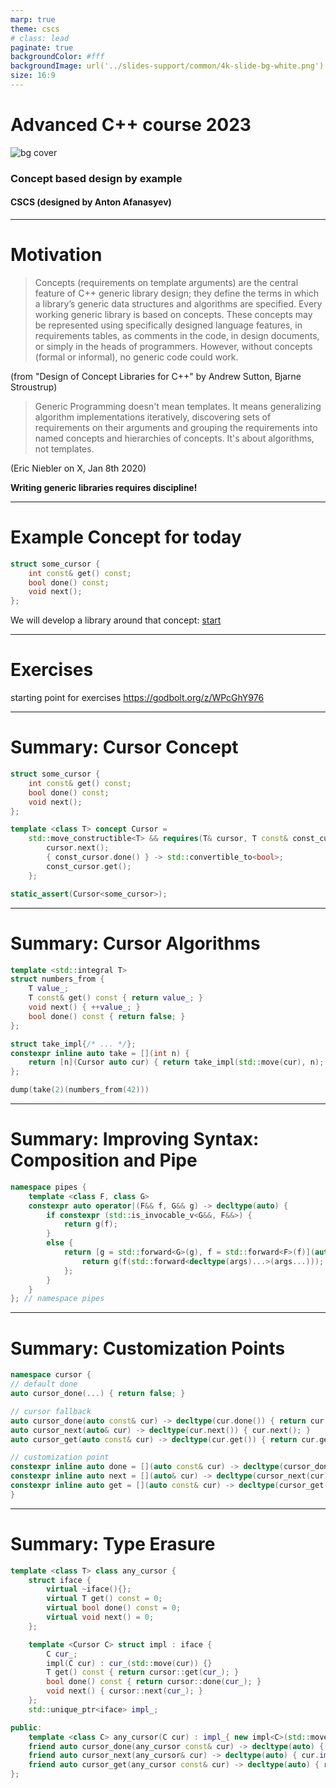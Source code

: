 ```yaml
---
marp: true
theme: cscs
# class: lead
paginate: true
backgroundColor: #fff
backgroundImage: url('../slides-support/common/4k-slide-bg-white.png')
size: 16:9
---
```


# **Advanced C++ course 2023**
![bg cover](../slides-support/common/title-bg3.png)
<!-- _paginate: skip  -->
<!-- _class: titlecover -->
<!-- _footer: "" -->

### Concept based design by example

#### CSCS (designed by Anton Afanasyev)

--- 

# Motivation

<!--
Survey: level of experience with templates and generic programming
- who used templates, instantiated templates?
- who implemented a templated class or function?
- who worked on a generic library? with template heavy code? with template meta-programming?
-->

> Concepts (requirements on template arguments) are the central feature of C++ generic library design; they define the terms in which a library’s generic data structures and algorithms are specified. Every working generic library is based on concepts. These concepts may be represented using specifically designed language features, in requirements tables, as comments in the code, in design documents, or simply in the heads of programmers. However, without concepts (formal or informal), no generic code could work.

(from "Design of Concept Libraries for C++" by Andrew Sutton, Bjarne Stroustrup)

> Generic Programming doesn't mean templates. It means generalizing algorithm implementations iteratively, discovering sets of requirements on their arguments and grouping the requirements into named concepts and hierarchies of concepts. It's about algorithms, not templates.

(Eric Niebler on X, Jan 8th 2020)

**Writing generic libraries requires discipline!**

--- 


# Example Concept for today


```c++
struct some_cursor {
    int const& get() const;
    bool done() const;
    void next();
};
```

We will develop a library around that concept: [start](https://godbolt.org/#g:!((g:!((g:!((h:codeEditor,i:(filename:'1',fontScale:14,fontUsePx:'0',j:1,lang:c%2B%2B,selection:(endColumn:3,endLineNumber:9,positionColumn:3,positionLineNumber:9,selectionStartColumn:3,selectionStartLineNumber:9,startColumn:3,startLineNumber:9),source:'%23include+%3Cconcepts%3E%0A%23include+%3Ciostream%3E%0A%23include+%3Ctype_traits%3E%0A%0Astruct+some_cursor+%7B%0A++++int+const%26+get()+const%3B%0A++++bool+done()+const%3B%0A++++void+next()%3B%0A%7D%3B%0A%0Aint+main()+%7B%0A++++std::cout+%3C%3C+%22Hello+Cursor!!%22+%3C%3C+std::endl%3B%0A%7D%0A'),l:'5',n:'0',o:'C%2B%2B+source+%231',t:'0')),k:49.852045256745,l:'4',n:'0',o:'',s:0,t:'0'),(g:!((h:executor,i:(argsPanelShown:'1',compilationPanelShown:'0',compiler:g132,compilerName:'',compilerOutShown:'0',execArgs:'',execStdin:'',fontScale:14,fontUsePx:'0',j:1,lang:c%2B%2B,libs:!(),options:'-std%3Dc%2B%2B20+-Wpedantic+-fsanitize%3Daddress,undefined',overrides:!(),source:1,stdinPanelShown:'1',wrap:'1'),l:'5',n:'0',o:'Executor+x86-64+gcc+13.2+(C%2B%2B,+Editor+%231)',t:'0')),k:50.147954743255,l:'4',n:'0',o:'',s:0,t:'0')),l:'2',n:'0',o:'',t:'0')),version:4)

---

# Exercises


starting point for exercises https://godbolt.org/z/WPcGhY976

---

# Summary: Cursor Concept

```c++
struct some_cursor {
    int const& get() const;
    bool done() const;
    void next();
};

template <class T> concept Cursor =
    std::move_constructible<T> && requires(T& cursor, T const& const_cursor) {
        cursor.next();
        { const_cursor.done() } -> std::convertible_to<bool>;
        const_cursor.get();
    };

static_assert(Cursor<some_cursor>);
```

---
# Summary: Cursor Algorithms

```c++
template <std::integral T>
struct numbers_from {
    T value_;
    T const& get() const { return value_; }
    void next() { ++value_; }
    bool done() const { return false; }
};

struct take_impl{/* ... */};
constexpr inline auto take = [](int n) {
    return [n](Cursor auto cur) { return take_impl(std::move(cur), n); };
};

dump(take(2)(numbers_from(42)))
```
---

# Summary: Improving Syntax: Composition and Pipe

```c++
namespace pipes {
    template <class F, class G>
    constexpr auto operator|(F&& f, G&& g) -> decltype(auto) {
        if constexpr (std::is_invocable_v<G&&, F&&>) {
            return g(f);
        }
        else {
            return [g = std::forward<G>(g), f = std::forward<F>(f)](auto&&... args) {
                return g(f(std::forward<decltype(args)...>(args...)));
            };
        }
    }
}; // namespace pipes
```
---

# Summary: Customization Points

```c++
namespace cursor {
// default done
auto cursor_done(...) { return false; }

// cursor fallback
auto cursor_done(auto const& cur) -> decltype(cur.done()) { return cur.done(); }
auto cursor_next(auto& cur) -> decltype(cur.next()) { cur.next(); }
auto cursor_get(auto const& cur) -> decltype(cur.get()) { return cur.get(); }

// customization point
constexpr inline auto done = [](auto const& cur) -> decltype(cursor_done(cur)) { return cursor_done(cur); };
constexpr inline auto next = [](auto& cur) -> decltype(cursor_next(cur)) { cursor_next(cur); };
constexpr inline auto get = [](auto const& cur) -> decltype(cursor_get(cur)) { return cursor_get(cur); };
}
```
---

# Summary: Type Erasure

```c++
template <class T> class any_cursor {
    struct iface {
        virtual ~iface(){};
        virtual T get() const = 0;
        virtual bool done() const = 0;
        virtual void next() = 0;
    };

    template <Cursor C> struct impl : iface {
        C cur_;
        impl(C cur) : cur_(std::move(cur)) {}
        T get() const { return cursor::get(cur_); }
        bool done() const { return cursor::done(cur_); }
        void next() { cursor::next(cur_); }
    };
    std::unique_ptr<iface> impl_;

public:
    template <class C> any_cursor(C cur) : impl_{ new impl<C>(std::move(cur)) } {}
    friend auto cursor_done(any_cursor const& cur) -> decltype(auto) { return cur.impl_->done(); }
    friend auto cursor_next(any_cursor& cur) -> decltype(auto) { cur.impl_->next(); }
    friend auto cursor_get(any_cursor const& cur) -> decltype(auto) { return cur.impl_->get(); }
};
```
